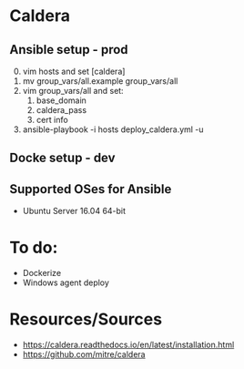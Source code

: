 # Caldera
## Ansible setup - prod
0. vim hosts and set [caldera]
0. mv group_vars/all.example group_vars/all
0. vim group_vars/all and set:
    1. base_domain
    1. caldera_pass
    1. cert info
0. ansible-playbook -i hosts deploy_caldera.yml -u <user>

## Docke setup - dev

## Supported OSes for Ansible
* Ubuntu Server 16.04 64-bit

# To do:
* Dockerize
* Windows agent deploy

# Resources/Sources
* https://caldera.readthedocs.io/en/latest/installation.html
* https://github.com/mitre/caldera
